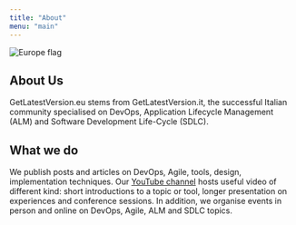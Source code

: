 ```yaml
---
title: "About"
menu: "main"
---
```


![Europe flag](/images/320px-Flag_of_Europe.svg.png)

## About Us

GetLatestVersion.eu stems from GetLatestVersion.it, the successful Italian community specialised on DevOps, Application Lifecycle Management (ALM) and Software Development Life-Cycle (SDLC).

## What we do

We publish posts and articles on DevOps, Agile, tools, design, implementation techniques.
Our [YouTube channel](https://www.youtube.com/GetLatestVersion) hosts useful video of different kind: short introductions to a topic or tool, longer presentation on experiences and conference sessions. 
In addition, we organise events in person and online on DevOps, Agile, ALM and SDLC topics.